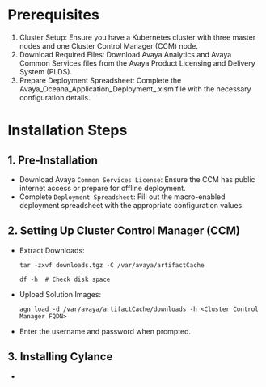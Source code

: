 # Prerequisites
1. Cluster Setup: Ensure you have a Kubernetes cluster with three master nodes and one Cluster Control Manager (CCM) node.
2. Download Required Files: Download Avaya Analytics and Avaya Common Services files from the Avaya Product Licensing and Delivery System (PLDS).
3. Prepare Deployment Spreadsheet: Complete the Avaya_Oceana_Application_Deployment_<ReleaseNumber>.xlsm file with the necessary configuration details.

# Installation Steps
## 1. Pre-Installation
- Download Avaya `Common Services License`: Ensure the CCM has public internet access or prepare for offline deployment.
- Complete `Deployment Spreadsheet`: Fill out the macro-enabled deployment spreadsheet with the appropriate configuration values.

## 2. Setting Up Cluster Control Manager (CCM)
- Extract Downloads:
  ```
  tar -zxvf downloads.tgz -C /var/avaya/artifactCache
  ```

  ```
  df -h  # Check disk space
  ```

- Upload Solution Images:
  ```
  agn load -d /var/avaya/artifactCache/downloads -h <Cluster Control Manager FQDN>
  ```

- Enter the username and password when prompted.

## 3. Installing Cylance
- 

